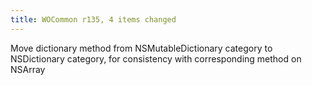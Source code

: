 ```yaml
---
title: WOCommon r135, 4 items changed
---
```


Move dictionary method from NSMutableDictionary category to NSDictionary category, for consistency with corresponding method on NSArray
